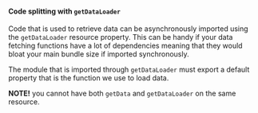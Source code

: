 #### Code splitting with `getDataLoader`

Code that is used to retrieve data can be asynchronously imported using the `getDataLoader` resource
property. This can be handy if your data fetching functions have a lot of dependencies meaning that they would bloat your main bundle size if imported synchronously.

The module that is imported through `getDataLoader` must export a default property that is the
function we use to load data.

**NOTE!** you cannot have both `getData` and `getDataLoader` on the same resource.
